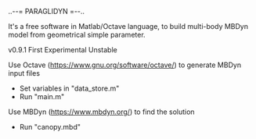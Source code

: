    ..--= PARAGLIDYN =--..

It's a free software in Matlab/Octave language,
to build multi-body MBDyn model from geometrical simple parameter.

v0.9.1 First Experimental Unstable

Use Octave (https://www.gnu.org/software/octave/) to generate MBDyn input files 
- Set variables in "data_store.m"
- Run "main.m"

Use MBDyn (https://www.mbdyn.org/) to find the solution
- Run "canopy.mbd"
